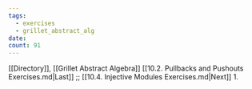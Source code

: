 ```yaml
---
tags:
  - exercises
  - grillet_abstract_alg
date:
count: 91
---
```

[[Directory]], [[Grillet Abstract Algebra]]
[[10.2. Pullbacks and Pushouts Exercises.md|Last]] ;; [[10.4. Injective Modules Exercises.md|Next]]
1. 
